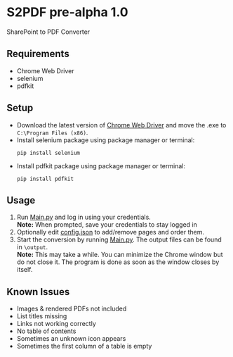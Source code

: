 # S2PDF pre-alpha 1.0
SharePoint to PDF Converter

## Requirements
- Chrome Web Driver
- selenium
- pdfkit

## Setup
- Download the latest version of [Chrome Web Driver](https://chromedriver.chromium.org/downloads) and move the .exe to `C:\Program Files (x86)`.
- Install selenium package using package manager or terminal:
    ```
    pip install selenium
    ```
- Install pdfkit package using package manager or terminal:
    ```
    pip install pdfkit
    ```

## Usage
1. Run [Main.py](Main.py) and log in using your credentials.
<br>__Note:__ When prompted, save your credentials to stay logged in
2. Optionally edit [config.json](layout.json) to add/remove pages and order them.
3. Start the conversion by running [Main.py](Main.py). The output files can be found in `\output`.
<br>__Note:__ This may take a while. You can minimize the Chrome window but do not close it. The program is done as soon as the window closes by itself.

## Known Issues
- Images & rendered PDFs not included
- List titles missing
- Links not working correctly
- No table of contents
- Sometimes an unknown icon appears
- Sometimes the first column of a table is empty